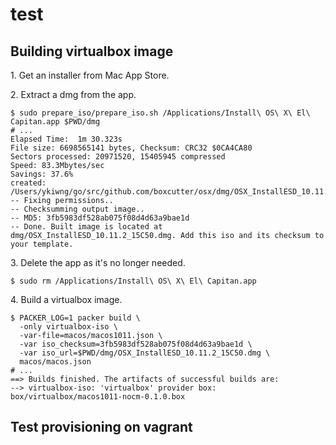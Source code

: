 test
====

Building virtualbox image
-------------------------

1\. Get an installer from Mac App Store.

2\. Extract a dmg from the app.

```hcl
$ sudo prepare_iso/prepare_iso.sh /Applications/Install\ OS\ X\ El\ Capitan.app $PWD/dmg
# ...
Elapsed Time:  1m 30.323s
File size: 6698565141 bytes, Checksum: CRC32 $0CA4CA80
Sectors processed: 20971520, 15405945 compressed
Speed: 83.3Mbytes/sec
Savings: 37.6%
created: /Users/ykiwng/go/src/github.com/boxcutter/osx/dmg/OSX_InstallESD_10.11.2_15C50.dmg
-- Fixing permissions..
-- Checksumming output image..
-- MD5: 3fb5983df528ab075f08d4d63a9bae1d
-- Done. Built image is located at dmg/OSX_InstallESD_10.11.2_15C50.dmg. Add this iso and its checksum to your template.
```

3\. Delete the app as it's no longer needed.

```hcl
$ sudo rm /Applications/Install\ OS\ X\ El\ Capitan.app
```

4\. Build a virtualbox image.

```hcl
$ PACKER_LOG=1 packer build \
  -only virtualbox-iso \
  -var-file=macos/macos1011.json \
  -var iso_checksum=3fb5983df528ab075f08d4d63a9bae1d \
  -var iso_url=$PWD/dmg/OSX_InstallESD_10.11.2_15C50.dmg \
  macos/macos.json
# ...
==> Builds finished. The artifacts of successful builds are:
--> virtualbox-iso: 'virtualbox' provider box: box/virtualbox/macos1011-nocm-0.1.0.box
```


Test provisioning on vagrant
----------------------------


